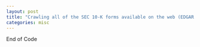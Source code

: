 ```yaml
---
layout: post
title: "Crawling all of the SEC 10-K forms available on the web (EDGAR website) using R"
categories: misc
---
```


End of Code
